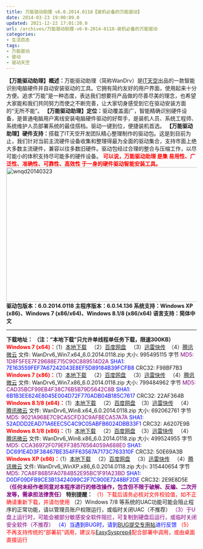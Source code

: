 ```yaml
---
title: 万能驱动助理 v6.0.2014.0118【装机必备的万能驱动】
date: 2014-03-23 19:00:09.0
updated: 2021-12-22 17:01:20.0
url: /archives/万能驱动助理-v6-0-2014-0118-装机必备的万能驱动
categories: 
- 生活百态
tags: 
- 万能驱动
- 驱动
- 驱动天空
---
```


<strong>【万能驱动助理】概述：</strong>万能驱动助理（简称WanDrv）是<a href="http://bbs.itiankong.com/" target="_blank" rel="nofollow">IT天空</a>出品的一款智能识别电脑硬件并自动安装驱动的工具。它拥有简约友好的用户界面，使用起来十分方便。追求“万能”是一种态度，表达我们想要将产品做的尽善尽美的理念，也希望大家能和我们共同努力而使之不断完善，让大家切身感受到它在驱动安装方面的“无所不能”。
<strong>【万能驱动助理】定位：</strong>驱动覆盖面广，智能精确识别硬件设备，是普通电脑用户离线安装电脑硬件驱动的好帮手，是装机人员、系统工程师、系统维护人员部署系统的最佳搭档。驱动一键到位，便捷装机首选。
<strong>【万能驱动助理】硬件支持：</strong>搭载了IT天空开发团队精心整理制作的驱动包。这是到目前为止，我们针对当前主流硬件设备收集和整理得最为全面的驱动集合，支持市面上绝大多数主流硬件，兼容以往多数旧硬件。驱动包经过合理的整合与压缩工作，以尽可能小的体积支持尽可能多的硬件设备。
<strong><span style="color: #ff0000;">可以说，万能驱动助理 是集 易用性、广泛性、准确性、可靠性、高效性 于一身的硬件驱动智能安装工具。</span></strong>
<a href="http://www.kl357.com/blog/wp-content/uploads/2014/03/wnqd20140323.jpg"><img class="alignnone size-full wp-image-506" alt="wnqd20140323" src="http://www.kl357.com/blog/wp-content/uploads/2014/03/wnqd20140323.jpg" width="521" height="356" /></a>
<strong><strong>驱动包版本：</strong>6.0.2014.0118
<strong>主程序版本：</strong>6.0.14.136
<strong>系统支持：</strong>Windows XP (x86)、Windows 7 (x86/x64)、Windows 8.1/8 (x86/x64)
<strong>语言支持：</strong>简体中文</strong>
&nbsp;
<hr />
<strong>
<strong>下载地址：</strong>
（注：“本地下载”只允许单线程单任务下载，限速300KB）</strong>
<strong><span style="color: #ff0000;">Windows 7 (x64)：</span></strong>（1）<a href="http://download.itiankong.com/?name=wandrv6&amp;os=win7.x64&amp;ver=6.0.2014.0118" target="_blank" rel="nofollow">本地下载</a>   （2）<a href="http://pan.baidu.com/s/1eQ872Wq" target="_blank" rel="nofollow">百度网盘</a>   （3）<a href="http://kuai.xunlei.com/d/oenJAAJCAgCKdORS668" target="_blank" rel="nofollow">迅雷快传</a>  （4）<a href="http://url.cn/OuebNZ" target="_blank" rel="nofollow">腾讯微云</a>
文件: WanDrv6_Win7.x64_6.0.2014.0118.zip
大小: 995495115 字节
<span style="color: #800080;">MD5: 1D8F5FEE7F29688E715C90C889514D2A</span>
<span style="color: #0000ff;">SHA1: 7E163559FEF7A67242043E8EF5D89184B39FCFB8</span>
CRC32: F98BF7B3
<strong><span style="color: #ff0000;">Windows 7 </span></strong><strong><span style="color: #ff0000;">(</span></strong><strong><span style="color: #ff0000;">x86</span></strong><strong><span style="color: #ff0000;">)</span></strong><strong><span style="color: #ff0000;">：</span></strong>（1）<a href="http://download.itiankong.com/?name=wandrv6&amp;os=win7.x86&amp;ver=6.0.2014.0118" target="_blank" rel="nofollow">本地下载</a>   （2）<a href="http://pan.baidu.com/s/1qW0f9NY" target="_blank" rel="nofollow">百度网盘</a>   （3）<a href="http://kuai.xunlei.com/d/oenJAAJGAgCfdORScf4" target="_blank" rel="nofollow">迅雷快传</a>   （4）<a href="http://url.cn/MKFYN9" target="_blank" rel="nofollow">腾讯微云</a>
文件: WanDrv6_Win7.x86_6.0.2014.0118.zip
大小: 799484962 字节
<span style="color: #800080;">MD5: CAD35BCF99EB4F38C76B5B79D5642C8B</span>
<span style="color: #0000ff;">SHA1: 6B1B3EE624E8045E004D72F770ADB04B185C7617</span>
CRC32: 22AF364B
<strong><span style="color: #ff0000;">Windows 8.1/8 </span></strong><strong><span style="color: #ff0000;">(</span></strong><strong><span style="color: #ff0000;">x64</span></strong><strong><span style="color: #ff0000;">)</span></strong><strong><span style="color: #ff0000;">：</span></strong>（1）<a href="http://download.itiankong.com/?name=wandrv6&amp;os=win8.x64&amp;ver=6.0.2014.0118" target="_blank" rel="nofollow">本地下载</a>   （2）<a href="http://pan.baidu.com/s/1eQCBpsu" target="_blank" rel="nofollow">百度网盘</a>  （3）<a href="http://kuai.xunlei.com/d/oenJAAJHAgCqdORS9c9" target="_blank" rel="nofollow">迅雷快传</a>   （4）<a href="http://url.cn/OEhVaa" target="_blank" rel="nofollow">腾讯微云</a>
文件: WanDrv6_Win8.x64_6.0.2014.0118.zip
大小: 692062761 字节
<span style="color: #800080;">MD5: 9021A968E7C9CA5CFD3C9AFBECA57A7A</span>
<span style="color: #0000ff;">SHA1: 52ADDD2EAD71A6EEC5C4C9C05ABFB6024DBB33F1</span>
CRC32: A6207E9B
<strong><span style="color: #ff0000;">Windows 8.1/8 </span></strong><strong><span style="color: #ff0000;">(</span></strong><strong><span style="color: #ff0000;">x86</span></strong><strong><span style="color: #ff0000;">)</span></strong><strong><span style="color: #ff0000;">：</span></strong>（1）<a href="http://download.itiankong.com/?name=wandrv6&amp;os=win8.x86&amp;ver=6.0.2014.0118" target="_blank" rel="nofollow">本地下载</a>   （2）<a href="http://pan.baidu.com/s/1o6mC2qm" target="_blank" rel="nofollow">百度网盘</a>  （3）<a href="http://kuai.xunlei.com/d/oenJAAJJAgC1dORSe9b" target="_blank" rel="nofollow">迅雷快传</a>   （4）<a href="http://url.cn/TbeBze" target="_blank" rel="nofollow">腾讯微云</a>
文件: WanDrv6_Win8.x86_6.0.2014.0118.zip
大小: 499524955 字节
<span style="color: #800080;">MD5: CCA36972F079EFF38576564059A688E0</span>
<span style="color: #0000ff;">SHA1: DC691E4D3F38467BE354FF63567A7173C763310F</span>
CRC32: 50E69A3B
<strong><span style="color: #ff0000;">Windows XP </span></strong><strong><span style="color: #ff0000;">(</span></strong><strong><span style="color: #ff0000;">x86</span></strong><strong><span style="color: #ff0000;">)</span></strong><strong><span style="color: #ff0000;">：</span></strong>（1）<a href="http://download.itiankong.com/?name=wandrv6&amp;os=winxp.x86&amp;ver=6.0.2014.0118" target="_blank" rel="nofollow">本地下载</a>   （2）<a href="http://pan.baidu.com/s/1eQ7R4Hk" target="_blank" rel="nofollow">百度网盘</a>   （3）<a href="http://kuai.xunlei.com/d/oenJAAJKAgDFdORS878" target="_blank" rel="nofollow">迅雷快传</a>   （4）<a href="http://url.cn/PcDQfI" target="_blank" rel="nofollow">腾讯微云</a>
文件: WanDrv6_WinXP.x86_6.0.2014.0118.zip
大小: 315440654 字节
<span style="color: #800080;">MD5: 7CA8F86B5FA0784B52E95BC1F91A23BD</span>
<span style="color: #0000ff;">SHA1: D0DF09DFB9CE3B13424099C2F7C900E7248BF2DE</span>
CRC32: 2E9E8D5E
<span style="color: #800080;"><strong>（任何未经作者同意对本程序进行的修改操作，包含但不限于破解、反编、二次开发等，需承担法律责任）</strong></span>
<strong>特别提醒：</strong>
<span style="color: #ff0000;">（1）下载后请务必核对文件校验值，如不正确请重新下载，并请勿使用</span>
（2）Windows 7/8 等系统的UAC功能可能会阻止程序的正常功能，请以管理员账户权限运行，或临时关闭UAC（不推荐）
<span style="color: #800080;">（3）于U盘上运行时，可能会被部分敏感安全软件阻拦，可复制到硬盘后运行，或临时关闭安全软件（不推荐）</span>
<span style="color: #0000ff;">（4）当遇到BUG时，请到<a href="http://bbs.itiankong.com/thread-307323-1-1.html" target="_blank" rel="nofollow">BUG提交专用帖</a>进行反馈</span>
<span style="color: #ff0000;">（5）不再支持传统的“部署前”调用，建议与</span><a href="http://www.itiankong.com/redirect.php?id=easysysprep&amp;page=detail" target="_blank" rel="nofollow">EasySysprep4</a><span style="color: #ff0000;">配合部署中调用，或由桌面直接运行</span>
&nbsp;